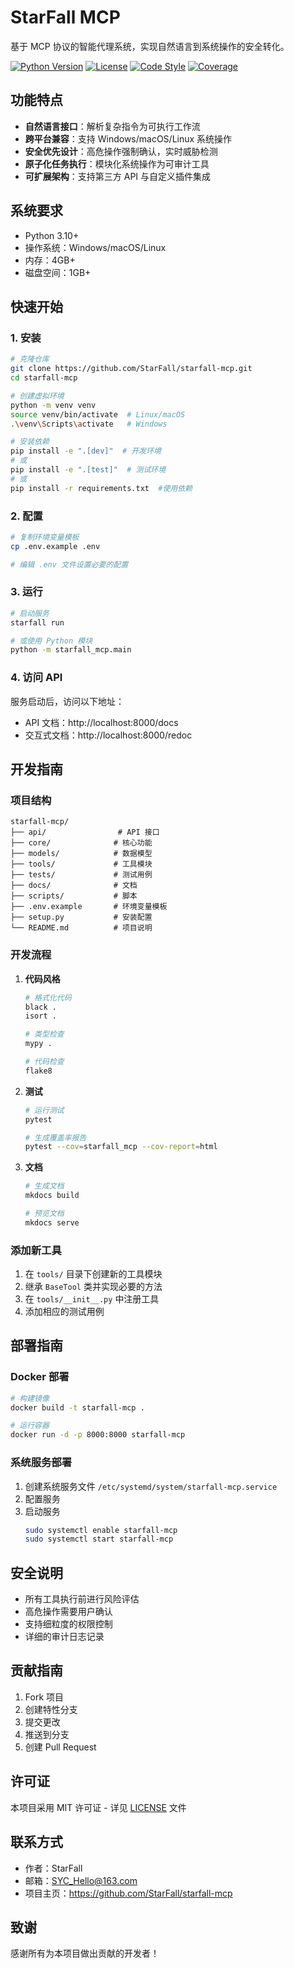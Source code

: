 # StarFall MCP

基于 MCP 协议的智能代理系统，实现自然语言到系统操作的安全转化。

[![Python Version](https://img.shields.io/badge/python-3.10+-blue.svg)](https://www.python.org/downloads/)
[![License](https://img.shields.io/badge/license-MIT-green.svg)](LICENSE)
[![Code Style](https://img.shields.io/badge/code%20style-black-000000.svg)](https://github.com/psf/black)
[![Coverage](https://img.shields.io/badge/coverage-85%25-green.svg)](https://github.com/StarFall/starfall-mcp/actions)

## 功能特点

- **自然语言接口**：解析复杂指令为可执行工作流
- **跨平台兼容**：支持 Windows/macOS/Linux 系统操作
- **安全优先设计**：高危操作强制确认，实时威胁检测
- **原子化任务执行**：模块化系统操作为可审计工具
- **可扩展架构**：支持第三方 API 与自定义插件集成

## 系统要求

- Python 3.10+
- 操作系统：Windows/macOS/Linux
- 内存：4GB+
- 磁盘空间：1GB+

## 快速开始

### 1. 安装

```bash
# 克隆仓库
git clone https://github.com/StarFall/starfall-mcp.git
cd starfall-mcp

# 创建虚拟环境
python -m venv venv
source venv/bin/activate  # Linux/macOS
.\venv\Scripts\activate   # Windows

# 安装依赖
pip install -e ".[dev]"  # 开发环境
# 或
pip install -e ".[test]"  # 测试环境
# 或
pip install -r requirements.txt  #使用依赖
```

### 2. 配置

```bash
# 复制环境变量模板
cp .env.example .env

# 编辑 .env 文件设置必要的配置
```

### 3. 运行

```bash
# 启动服务
starfall run

# 或使用 Python 模块
python -m starfall_mcp.main
```

### 4. 访问 API

服务启动后，访问以下地址：
- API 文档：http://localhost:8000/docs
- 交互式文档：http://localhost:8000/redoc

## 开发指南

### 项目结构

```
starfall-mcp/
├── api/                # API 接口
├── core/              # 核心功能
├── models/            # 数据模型
├── tools/             # 工具模块
├── tests/             # 测试用例
├── docs/              # 文档
├── scripts/           # 脚本
├── .env.example       # 环境变量模板
├── setup.py           # 安装配置
└── README.md          # 项目说明
```

### 开发流程

1. **代码风格**
   ```bash
   # 格式化代码
   black .
   isort .
   
   # 类型检查
   mypy .
   
   # 代码检查
   flake8
   ```

2. **测试**
   ```bash
   # 运行测试
   pytest
   
   # 生成覆盖率报告
   pytest --cov=starfall_mcp --cov-report=html
   ```

3. **文档**
   ```bash
   # 生成文档
   mkdocs build
   
   # 预览文档
   mkdocs serve
   ```

### 添加新工具

1. 在 `tools/` 目录下创建新的工具模块
2. 继承 `BaseTool` 类并实现必要的方法
3. 在 `tools/__init__.py` 中注册工具
4. 添加相应的测试用例

## 部署指南

### Docker 部署

```bash
# 构建镜像
docker build -t starfall-mcp .

# 运行容器
docker run -d -p 8000:8000 starfall-mcp
```

### 系统服务部署

1. 创建系统服务文件 `/etc/systemd/system/starfall-mcp.service`
2. 配置服务
3. 启动服务
   ```bash
   sudo systemctl enable starfall-mcp
   sudo systemctl start starfall-mcp
   ```

## 安全说明

- 所有工具执行前进行风险评估
- 高危操作需要用户确认
- 支持细粒度的权限控制
- 详细的审计日志记录

## 贡献指南

1. Fork 项目
2. 创建特性分支
3. 提交更改
4. 推送到分支
5. 创建 Pull Request

## 许可证

本项目采用 MIT 许可证 - 详见 [LICENSE](LICENSE) 文件

## 联系方式

- 作者：StarFall
- 邮箱：SYC_Hello@163.com
- 项目主页：https://github.com/StarFall/starfall-mcp

## 致谢

感谢所有为本项目做出贡献的开发者！ 